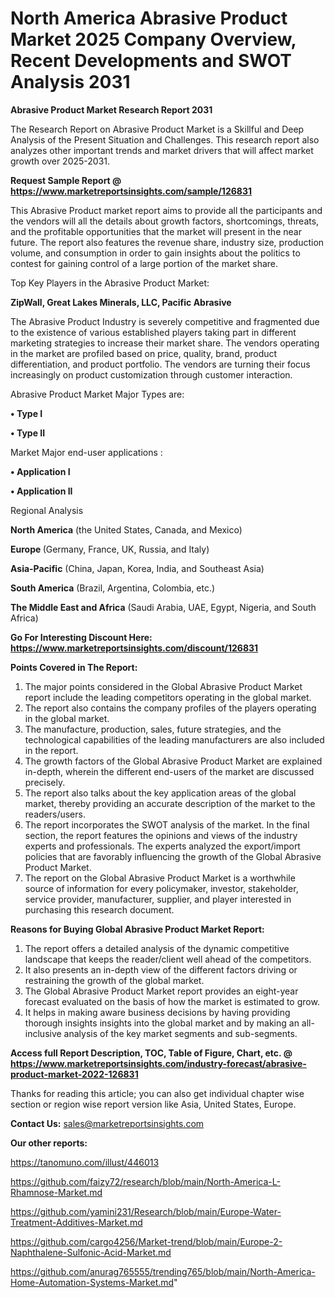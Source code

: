 # North America Abrasive Product Market 2025 Company Overview, Recent Developments and SWOT Analysis 2031

<strong>Abrasive Product Market Research Report 2031</strong>

The Research Report on Abrasive Product Market is a Skillful and Deep Analysis of the Present Situation and Challenges. This research report also analyzes other important trends and market drivers that will affect market growth over 2025-2031.

<strong>Request Sample Report @ <a href=https://www.marketreportsinsights.com/sample/126831>https://www.marketreportsinsights.com/sample/126831</a></strong>

This Abrasive Product market report aims to provide all the participants and the vendors will all the details about growth factors, shortcomings, threats, and the profitable opportunities that the market will present in the near future. The report also features the revenue share, industry size, production volume, and consumption in order to gain insights about the politics to contest for gaining control of a large portion of the market share.

Top Key Players in the Abrasive Product Market:

<strong>ZipWall, Great Lakes Minerals, LLC, Pacific Abrasive</strong>

The Abrasive Product Industry is severely competitive and fragmented due to the existence of various established players taking part in different marketing strategies to increase their market share. The vendors operating in the market are profiled based on price, quality, brand, product differentiation, and product portfolio. The vendors are turning their focus increasingly on product customization through customer interaction.

Abrasive Product Market Major Types are:

<strong>• Type I

• Type II</strong>

Market Major end-user applications :

<strong>• Application I

• Application II</strong>

Regional Analysis

</u><strong><b>North America</b></strong> (the United States, Canada, and Mexico)

<strong><b>Europe </b></strong>(Germany, France, UK, Russia, and Italy)

<strong><b>Asia-Pacific</b></strong> (China, Japan, Korea, India, and Southeast Asia)

<strong><b>South America</b></strong> (Brazil, Argentina, Colombia, etc.)

<strong><b>The Middle East and Africa</b></strong> (Saudi Arabia, UAE, Egypt, Nigeria, and South Africa)

<strong>Go For Interesting Discount Here: <a href=https://www.marketreportsinsights.com/discount/126831>https://www.marketreportsinsights.com/discount/126831</a></strong>

<strong>Points Covered in The Report:</strong>
<ol>
  <li>The major points considered in the Global Abrasive Product Market report include the leading competitors operating in the global market.</li>
  <li>The report also contains the company profiles of the players operating in the global market.</li>
  <li>The manufacture, production, sales, future strategies, and the technological capabilities of the leading manufacturers are also included in the report.</li>
  <li>The growth factors of the Global Abrasive Product Market are explained in-depth, wherein the different end-users of the market are discussed precisely.</li>
  <li>The report also talks about the key application areas of the global market, thereby providing an accurate description of the market to the readers/users.</li>
  <li>The report incorporates the SWOT analysis of the market. In the final section, the report features the opinions and views of the industry experts and professionals. The experts analyzed the export/import policies that are favorably influencing the growth of the Global Abrasive Product Market.</li>
  <li>The report on the Global Abrasive Product Market is a worthwhile source of information for every policymaker, investor, stakeholder, service provider, manufacturer, supplier, and player interested in purchasing this research document.</li>
</ol>
<strong>Reasons for Buying Global Abrasive Product Market Report:</strong>

<ol>
  <li>The report offers a detailed analysis of the dynamic competitive landscape that keeps the reader/client well ahead of the competitors.</li>
  <li>It also presents an in-depth view of the different factors driving or restraining the growth of the global market.</li>
  <li>The Global Abrasive Product Market report provides an eight-year forecast evaluated on the basis of how the market is estimated to grow.</li>
  <li>It helps in making aware business decisions by having providing thorough insights insights into the global market and by making an all-inclusive analysis of the key market segments and sub-segments.</li>
</ol>
<strong>Access full Report Description, TOC, Table of Figure, Chart, etc. @ <a href=https://www.marketreportsinsights.com/industry-forecast/abrasive-product-market-2022-126831>https://www.marketreportsinsights.com/industry-forecast/abrasive-product-market-2022-126831</a></strong>


Thanks for reading this article; you can also get individual chapter wise section or region wise report version like Asia, United States, Europe.

<strong>Contact Us:</strong>
sales@marketreportsinsights.com

<strong>Our other reports:</strong>

<a href=https://tanomuno.com/illust/446013>https://tanomuno.com/illust/446013</a>

<a href=https://github.com/faizy72/research/blob/main/North-America-L-Rhamnose-Market.md>https://github.com/faizy72/research/blob/main/North-America-L-Rhamnose-Market.md</a>

<a href=https://github.com/yamini231/Research/blob/main/Europe-Water-Treatment-Additives-Market.md>https://github.com/yamini231/Research/blob/main/Europe-Water-Treatment-Additives-Market.md</a>

<a href=https://github.com/cargo4256/Market-trend/blob/main/Europe-2-Naphthalene-Sulfonic-Acid-Market.md>https://github.com/cargo4256/Market-trend/blob/main/Europe-2-Naphthalene-Sulfonic-Acid-Market.md</a>

<a href=https://github.com/anurag765555/trending765/blob/main/North-America-Home-Automation-Systems-Market.md>https://github.com/anurag765555/trending765/blob/main/North-America-Home-Automation-Systems-Market.md</a>"
